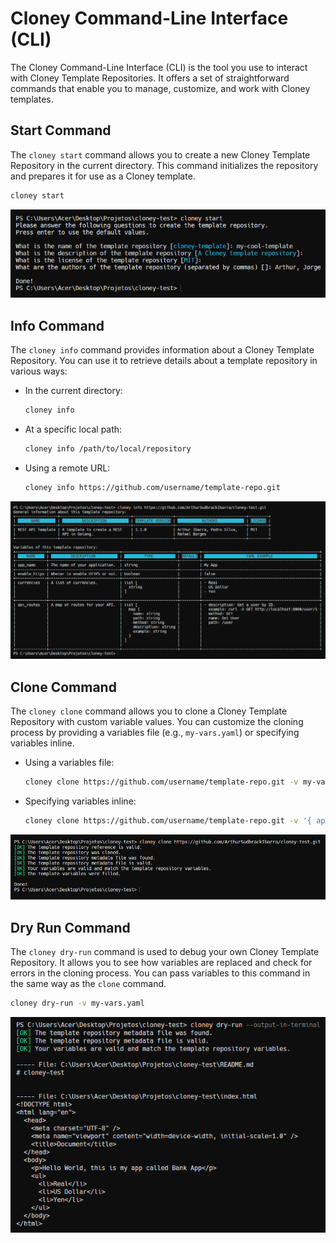 # Cloney Command-Line Interface (CLI)

The Cloney Command-Line Interface (CLI) is the tool you use to interact with Cloney Template Repositories. It offers a set of straightforward commands that enable you to manage, customize, and work with Cloney templates.

## Start Command

The `cloney start` command allows you to create a new Cloney Template Repository in the current directory. This command initializes the repository and prepares it for use as a Cloney template.

```bash
cloney start
```

![Start Command](../images/commands/start.png)

## Info Command

The `cloney info` command provides information about a Cloney Template Repository. You can use it to retrieve details about a template repository in various ways:

- In the current directory:

  ```bash
  cloney info
  ```

- At a specific local path:

  ```bash
  cloney info /path/to/local/repository
  ```

- Using a remote URL:

  ```bash
  cloney info https://github.com/username/template-repo.git
  ```

![Info Command](../images/commands/info.png)

## Clone Command

The `cloney clone` command allows you to clone a Cloney Template Repository with custom variable values. You can customize the cloning process by providing a variables file (e.g., `my-vars.yaml`) or specifying variables inline.

- Using a variables file:

  ```bash
  cloney clone https://github.com/username/template-repo.git -v my-vars.yaml
  ```

- Specifying variables inline:

  ```bash
  cloney clone https://github.com/username/template-repo.git -v '{ app_name: "MyApp", enable_https: true }'
  ```

![Clone Command](../images/commands/clone.png)

## Dry Run Command

The `cloney dry-run` command is used to debug your own Cloney Template Repository. It allows you to see how variables are replaced and check for errors in the cloning process. You can pass variables to this command in the same way as the `clone` command.

```bash
cloney dry-run -v my-vars.yaml
```

![Dry Run Command](../images/commands/dry-run.png)
